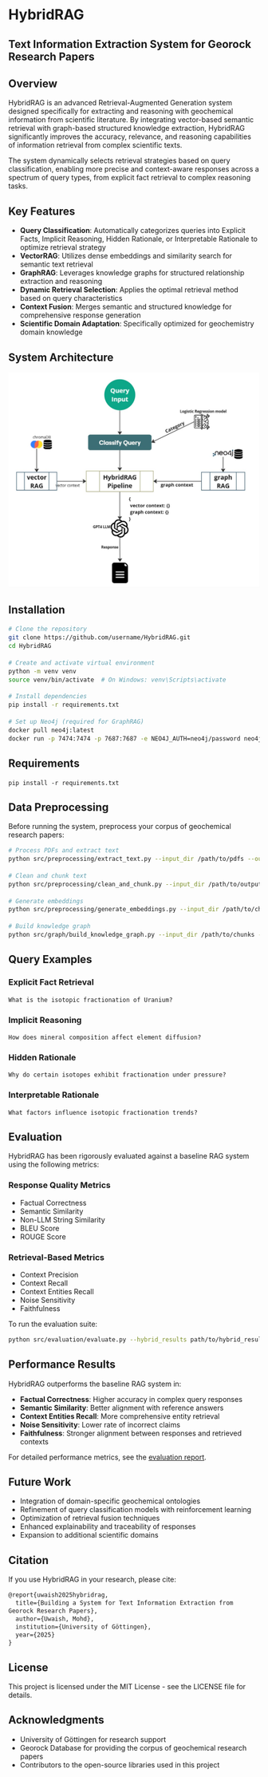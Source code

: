 # HybridRAG

## Text Information Extraction System for Georock Research Papers

## Overview

HybridRAG is an advanced Retrieval-Augmented Generation system designed specifically for extracting and reasoning with geochemical information from scientific literature. By integrating vector-based semantic retrieval with graph-based structured knowledge extraction, HybridRAG significantly improves the accuracy, relevance, and reasoning capabilities of information retrieval from complex scientific texts.

The system dynamically selects retrieval strategies based on query classification, enabling more precise and context-aware responses across a spectrum of query types, from explicit fact retrieval to complex reasoning tasks.

## Key Features

- **Query Classification**: Automatically categorizes queries into Explicit Facts, Implicit Reasoning, Hidden Rationale, or Interpretable Rationale to optimize retrieval strategy
- **VectorRAG**: Utilizes dense embeddings and similarity search for semantic text retrieval
- **GraphRAG**: Leverages knowledge graphs for structured relationship extraction and reasoning
- **Dynamic Retrieval Selection**: Applies the optimal retrieval method based on query characteristics
- **Context Fusion**: Merges semantic and structured knowledge for comprehensive response generation
- **Scientific Domain Adaptation**: Specifically optimized for geochemistry domain knowledge

## System Architecture

![HybridRAG System Architecture](assets/hybrid.jpg)

## Installation

```bash
# Clone the repository
git clone https://github.com/username/HybridRAG.git
cd HybridRAG

# Create and activate virtual environment
python -m venv venv
source venv/bin/activate  # On Windows: venv\Scripts\activate

# Install dependencies
pip install -r requirements.txt

# Set up Neo4j (required for GraphRAG)
docker pull neo4j:latest
docker run -p 7474:7474 -p 7687:7687 -e NEO4J_AUTH=neo4j/password neo4j:latest
```

## Requirements

```
pip install -r requirements.txt
```

## Data Preprocessing

Before running the system, preprocess your corpus of geochemical research papers:

```bash
# Process PDFs and extract text
python src/preprocessing/extract_text.py --input_dir /path/to/pdfs --output_dir /path/to/output

# Clean and chunk text
python src/preprocessing/clean_and_chunk.py --input_dir /path/to/output --output_dir /path/to/chunks

# Generate embeddings
python src/preprocessing/generate_embeddings.py --input_dir /path/to/chunks --output_dir /path/to/embeddings

# Build knowledge graph
python src/graph/build_knowledge_graph.py --input_dir /path/to/chunks --neo4j_uri bolt://localhost:7687
```



## Query Examples

### Explicit Fact Retrieval
```
What is the isotopic fractionation of Uranium?
```

### Implicit Reasoning
```
How does mineral composition affect element diffusion?
```

### Hidden Rationale
```
Why do certain isotopes exhibit fractionation under pressure?
```

### Interpretable Rationale
```
What factors influence isotopic fractionation trends?
```

## Evaluation

HybridRAG has been rigorously evaluated against a baseline RAG system using the following metrics:

### Response Quality Metrics
- Factual Correctness
- Semantic Similarity
- Non-LLM String Similarity
- BLEU Score
- ROUGE Score

### Retrieval-Based Metrics
- Context Precision
- Context Recall
- Context Entities Recall
- Noise Sensitivity
- Faithfulness

To run the evaluation suite:

```bash
python src/evaluation/evaluate.py --hybrid_results path/to/hybrid_results --baseline_results path/to/baseline_results
```

## Performance Results

HybridRAG outperforms the baseline RAG system in:

- **Factual Correctness**: Higher accuracy in complex query responses
- **Semantic Similarity**: Better alignment with reference answers
- **Context Entities Recall**: More comprehensive entity retrieval
- **Noise Sensitivity**: Lower rate of incorrect claims
- **Faithfulness**: Stronger alignment between responses and retrieved contexts

For detailed performance metrics, see the [evaluation report](docs/evaluation_report.md).


## Future Work

- Integration of domain-specific geochemical ontologies
- Refinement of query classification models with reinforcement learning
- Optimization of retrieval fusion techniques
- Enhanced explainability and traceability of responses
- Expansion to additional scientific domains

## Citation

If you use HybridRAG in your research, please cite:

```
@report{uwaish2025hybridrag,
  title={Building a System for Text Information Extraction from Georock Research Papers},
  author={Uwaish, Mohd},
  institution={University of Göttingen},
  year={2025}
}
```

## License

This project is licensed under the MIT License - see the LICENSE file for details.

## Acknowledgments

- University of Göttingen for research support
- Georock Database for providing the corpus of geochemical research papers
- Contributors to the open-source libraries used in this project
